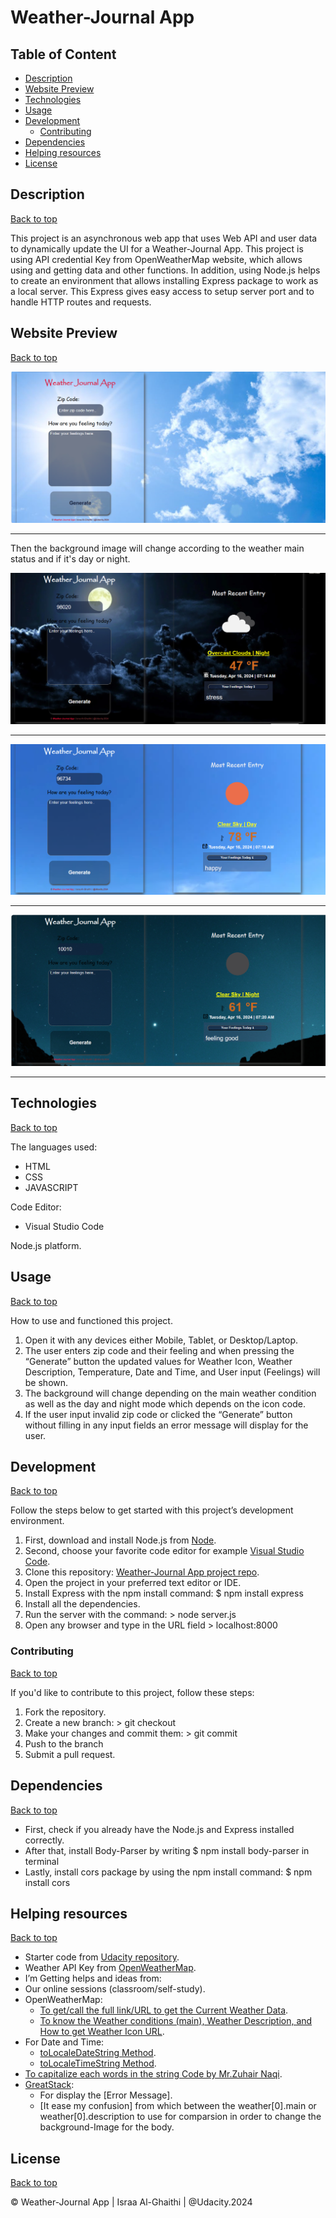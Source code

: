 # Weather-Journal App

## Table of Content

- [Description](#description)
- [Website Preview](#website-preview)
- [Technologies](#technologies)
- [Usage](#usage)
- [Development](#development)
    - [Contributing](#contributing)
- [Dependencies](#dependencies)
- [Helping resources](#helping-resources)
- [License](#license)

## Description

[Back to top](#table-of-content)

This project is an asynchronous web app that uses Web API and user data to dynamically update the UI for a Weather-Journal App. This project is using API credential Key from OpenWeatherMap website, which allows using and getting data and other functions. In addition, using Node.js helps to create an environment that allows installing Express package to work as a local server. This Express gives easy access to setup server port and to handle HTTP routes and requests.

## Website Preview

[Back to top](#table-of-content)

![The First View of the Website Image](app-preview1.png "The First View of the Website")

***

Then the background image will change according to the weather main status and if it's day or night.

![Overcast Clouds Image at Night](app-preview4.png)

***

![Clear Sky Day Image](app-preview3.png)

***

![Clear Sky Image at Night](app-preview2.png)

***

## Technologies

[Back to top](#table-of-content)

The languages used:

- HTML
- CSS
- JAVASCRIPT

Code Editor:

- Visual Studio Code

Node.js platform.

## Usage

[Back to top](#table-of-content)

How to use and functioned this project.

1. Open it with any devices either Mobile, Tablet, or Desktop/Laptop.
2. The user enters zip code and their feeling and when pressing the “Generate” button the updated values for Weather Icon, Weather Description, Temperature, Date and Time, and User input (Feelings) will be shown.
3. The background will change depending on the main weather condition as well as the day and night mode which depends on the icon code.
4. If the user input invalid zip code or clicked the “Generate” button without filling in any input fields an error message will display for the user.

## Development

[Back to top](#table-of-content)

Follow the steps below to get started with this project’s development environment.

1. First, download and install Node.js from [Node](https://nodejs.org/en/download/).
2. Second, choose your favorite code editor for example [Visual Studio Code](https://code.visualstudio.com/).
3. Clone this repository: [Weather-Journal App project repo](https://github.com/Israa-AlGhaithi/IsraaWeatherJournalApp-Udacity-project.git).
4. Open the project in your preferred text editor or IDE.
5. Install Express with the npm install command: $ npm install express
6. Install all the dependencies.
7. Run the server with the command: > node server.js
8. Open any browser and type in the URL field > localhost:8000

### Contributing

[Back to top](#table-of-content)

If you'd like to contribute to this project, follow these steps:

1. Fork the repository.
2. Create a new branch: > git checkout <branch-name>
3. Make your changes and commit them: > git commit
4. Push to the branch
5. Submit a pull request.

## Dependencies

[Back to top](#table-of-content)

- First, check if you already have the Node.js and Express installed correctly.
- After that, install Body-Parser by writing $ npm install body-parser in terminal
- Lastly, install cors package by using the npm install command: $ npm install cors

## Helping resources

[Back to top](#table-of-content)

- Starter code from [Udacity repository](https://github.com/udacity/fend/tree/refresh-2019).
- Weather API Key from [OpenWeatherMap](https://openweathermap.org/api).
- I’m Getting helps and ideas from:
- Our online sessions (classroom/self-study).
- OpenWeatherMap:
    - [To get/call the full link/URL to get the Current Weather Data](https://openweathermap.org/current).
    - [To know the Weather conditions (main), Weather Description, and How to get Weather Icon URL](https://openweathermap.org/weather-conditions).
- For Date and Time:
    - [toLocaleDateString Method](https://developer.mozilla.org/en-US/docs/Web/JavaScript/Reference/Global_Objects/Date/toLocaleDateString).
    - [toLocaleTimeString Method](https://developer.mozilla.org/en-US/docs/Web/JavaScript/Reference/Global_Objects/Date/toLocaleTimeString).
- [To capitalize each words in the string Code by Mr.Zuhair Naqi](https://stackoverflow.com/questions/42755664/capitalize-first-letter-of-each-word-in-js).
- [GreatStack](https://www.youtube.com/watch?v=MIYQR-Ybrn4&list=PLjwm_8O3suyOgDS_Z8AWbbq3zpCmR-WE9):
    - For display the [Error Message].
    - [It ease my confusion] from which between the weather[0].main or weather[0].description to use for comparsion in order to change the background-Image for the body.

## License

[Back to top](#table-of-content)

© Weather-Journal App \| Israa Al-Ghaithi \| @Udacity.2024